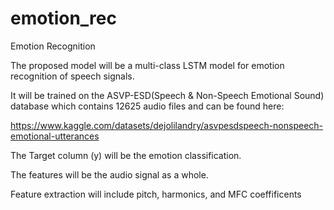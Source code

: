 # emotion_rec
Emotion Recognition 

The  proposed model will be a multi-class LSTM model for emotion recognition of speech signals. 

It will be trained on the ASVP-ESD(Speech & Non-Speech Emotional Sound) database which contains 12625 audio files and can be found here:

https://www.kaggle.com/datasets/dejolilandry/asvpesdspeech-nonspeech-emotional-utterances 

The Target column (y) will be the emotion classification.

The features will be the audio signal as a whole. 

Feature extraction will include pitch, harmonics, and MFC coeffificents

